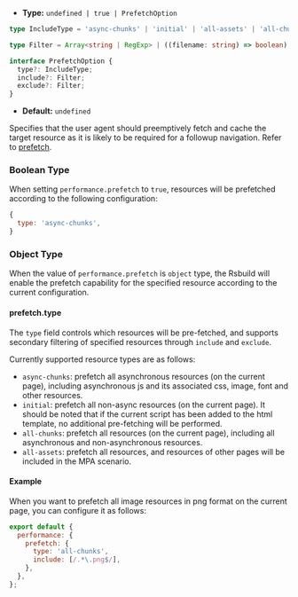 - **Type:** `undefined | true | PrefetchOption`

```ts
type IncludeType = 'async-chunks' | 'initial' | 'all-assets' | 'all-chunks';

type Filter = Array<string | RegExp> | ((filename: string) => boolean);

interface PrefetchOption {
  type?: IncludeType;
  include?: Filter;
  exclude?: Filter;
}
```

- **Default:** `undefined`

Specifies that the user agent should preemptively fetch and cache the target resource as it is likely to be required for a followup navigation. Refer to [prefetch](https://developer.mozilla.org/en-US/docs/Web/HTML/Attributes/rel/prefetch).

### Boolean Type

When setting `performance.prefetch` to `true`, resources will be prefetched according to the following configuration:

```js
{
  type: 'async-chunks',
}
```

### Object Type

When the value of `performance.prefetch` is `object` type, the Rsbuild will enable the prefetch capability for the specified resource according to the current configuration.

#### prefetch.type

The `type` field controls which resources will be pre-fetched, and supports secondary filtering of specified resources through `include` and `exclude`.

Currently supported resource types are as follows:

- `async-chunks`: prefetch all asynchronous resources (on the current page), including asynchronous js and its associated css, image, font and other resources.
- `initial`: prefetch all non-async resources (on the current page). It should be noted that if the current script has been added to the html template, no additional pre-fetching will be performed.
- `all-chunks`: prefetch all resources (on the current page), including all asynchronous and non-asynchronous resources.
- `all-assets`: prefetch all resources, and resources of other pages will be included in the MPA scenario.

#### Example

When you want to prefetch all image resources in png format on the current page, you can configure it as follows:

```js
export default {
  performance: {
    prefetch: {
      type: 'all-chunks',
      include: [/.*\.png$/],
    },
  },
};
```
